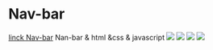 # Nav-bar
<a href="https://nav-bar-sand.vercel.app/">linck Nav-bar</a>
Nan-bar &amp; html &amp;css &amp; javascript
<img src="https://www5.0zz0.com/2023/10/20/12/348076730.png">
<img src="https://www3.0zz0.com/2023/10/20/12/884303753.png">
<img src="https://www5.0zz0.com/2023/10/20/12/681462517.png">
<img src="https://www7.0zz0.com/2023/10/20/12/481464813.png">
